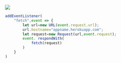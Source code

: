 [![](https://www.herokucdn.com/deploy/button.png)](https://heroku.com/deploy?template=https://github.com/.git.git)

```js
addEventListener(
    "fetch",event => {
        let url=new URL(event.request.url);
        url.hostname="appname.herokuapp.com";
        let request=new Request(url,event.request);
        event. respondWith(
            fetch(request)
        )
    }
)
```
